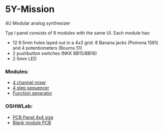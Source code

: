 # 5Y-Mission
4U Modular analog synthesizer

Typ I panel consists of 8 modules with the same UI. Each module has:
* 12 9.5mm holes layed out in a 4x3 grid. 8 Banana jacks (Pomona 1581) and 4 potentiometers (Bourns 51)
* 2 pushbutton switches (NKK BB15/BB16)
* 2 5mm LED

### Modules:
* [4 channel mixer](Modules/Mixer.md)
* [4 step sequencer](Modules/Sequencer.md)
* [Function generator](Modules/Function.md)

### OSHWLab:
* [PCB Panel 4x4 size](https://oshwlab.com/com.poed/panel-typ-i)
* [Blank module PCB](https://oshwlab.com/com.poed/blank)
  
